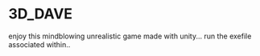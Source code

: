 # 3D_DAVE
enjoy this mindblowing unrealistic game made with unity...
run the exefile associated within..
